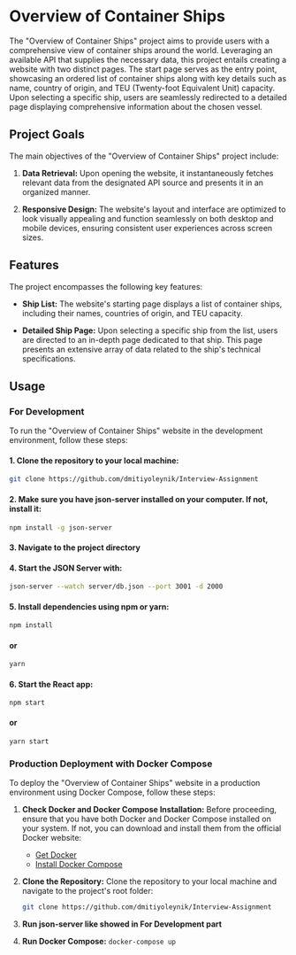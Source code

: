 # Overview of Container Ships

The "Overview of Container Ships" project aims to provide users with a comprehensive view of container ships around the world. Leveraging an available API that supplies the necessary data, this project entails creating a website with two distinct pages. The start page serves as the entry point, showcasing an ordered list of container ships along with key details such as name, country of origin, and TEU (Twenty-foot Equivalent Unit) capacity. Upon selecting a specific ship, users are seamlessly redirected to a detailed page displaying comprehensive information about the chosen vessel.

## Project Goals

The main objectives of the "Overview of Container Ships" project include:

1. **Data Retrieval:** Upon opening the website, it instantaneously fetches relevant data from the designated API source and presents it in an organized manner.

2. **Responsive Design:** The website's layout and interface are optimized to look visually appealing and function seamlessly on both desktop and mobile devices, ensuring consistent user experiences across screen sizes.

## Features

The project encompasses the following key features:

- **Ship List:** The website's starting page displays a list of container ships, including their names, countries of origin, and TEU capacity.

- **Detailed Ship Page:** Upon selecting a specific ship from the list, users are directed to an in-depth page dedicated to that ship. This page presents an extensive array of data related to the ship's technical specifications.

## Usage

### For Development

To run the "Overview of Container Ships" website in the development environment, follow these steps:


#### 1. Clone the repository to your local machine:
```bash 
git clone https://github.com/dmitiyoleynik/Interview-Assignment
```
#### 2. Make sure you have json-server installed on your computer. If not, install it:
```bash
npm install -g json-server
```
#### 3. Navigate to the project directory

#### 4. Start the JSON Server with:
```bash
json-server --watch server/db.json --port 3001 -d 2000
```

#### 5. Install dependencies using npm or yarn:
```bash
npm install
```
#### or
```bash
yarn
```
#### 6. Start the React app:
```
npm start
```
#### or
```
yarn start
```


### Production Deployment with Docker Compose

To deploy the "Overview of Container Ships" website in a production environment using Docker Compose, follow these steps:

1. **Check Docker and Docker Compose Installation:**
   Before proceeding, ensure that you have both Docker and Docker Compose installed on your system. If not, you can download and install them from the official Docker website:
   - [Get Docker](https://www.docker.com/get-started)
   - [Install Docker Compose](https://docs.docker.com/compose/install/)

2. **Clone the Repository:**
   Clone the repository to your local machine and navigate to the project's root folder:
   ```bash
   git clone https://github.com/dmitiyoleynik/Interview-Assignment

3. **Run json-server like showed in For Development part**
4. **Run Docker Compose:**
    ```docker-compose up```





